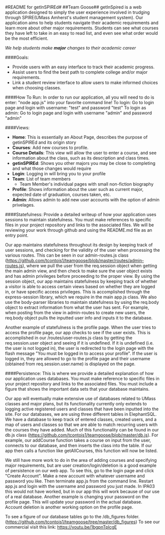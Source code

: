 #README for getInSPIREd#
##Team Goose##
getInSpired is a web application designed to simply the user experience involved in trudging through SPIRE(UMass Amherst's student management system).
Our application aims to help students navigate their academic requirements and learn more about other major requirements. Students can see what courses they have left to take in an easy to read list, and even see what order would be the most efficient.

_We help_ _students_ _make_ _**major**_ _changes_ _to_ _their_ _academic career_

####Goals:
* Provide users with an easy interface to track their academic progress.
* Assist users to find the best path to complete college and/or major requirements.
* Link a student review interface to allow users to make informed choices when choosing classes.

####How To Run:
In order to run our application, all you will need to do is enter: "node app.js" into your favorite command line!
To login: Go to login page and login with username: "test" and password "test"
To login as admin: Go to login page and login with username "admin" and password "admin"

####Views:
* **Home**: This is essentially an About Page, describes the purpose of getinSPIREd and its origin story
* **Courses**: Add new courses to profile. 
* **Course Details**: This view will allow the user to enter a course, and see information about the class, such as its description and class times.
* **getinSPIREd**: Shows you other majors you may be close to completing and what those changes would require
* **Login**: Logging in will bring you to your profile
* **Team**: List of team members
  * Team Member's individual pages with small non-fiction biography
* **Profile**: Shows information about the user such as current major, expected date of graduation, courses taken, etc.
* **Admin**: Allows admin to add new user accounts with the option of admin privelages.

####Statefulness:
Provide a detailed writeup of how your application uses sessions to maintain statefulness. You must make references to specific files in your project repository and links to the associated files. We will be reviewing your work through github and using the README.md file as an entry point.

Our app maintains statefulness throughout its design by keeping track of user sessions, and checking for the validity of the user when processing the various routes. This can be seen in our admin-routes.js class (https://github.com/tcontois1/teamgoose/blob/master/routes/admin-routes.js), where we pull the user from the req.session object when getting the main admin view, and then check to make sure the user object exists and has admin privileges before proceeding to the proper view. By using the session object, our app maintains statefulness by keeping track of whether a visitor is able to access certain views based on whether they are logged in, or have specific access privileges. This is accomplished through the express-session library, which we require in the main app.js class. We also use the body-parser libraries to maintain statefulness by using the req.body object to extract information from what the user has sent. For example, when posting from the view in admin-routes to create new users, the req.body object pulls the inputted user info and inputs it to the database.

Another example of statefulness is the profile page. When the user tries to access the profile page, our app checks to see if the user exists. This is accomplished in our /routes/user-routes.js class by getting the req.session.user object and seeing if it is undefined. If it is undefined (i.e. the user is not logged in), the user is redirected to the login page with the flash message "You must be logged in to access your profile". If the user is logged in, they are allowed to go to the profile page and their username (obtained from req.session.user.name) is displayed on the page.

####Persistence:
This is where we provide a detailed explanation of how our application uses databases. You must make reference to specific files in your project repository and links to the associated files. You must include a figure that shows the important data sets that your database maintains. 

Our app will eventually make extensive use of databases related to UMass classes and major plans, but its functionality currently only extends to logging active registered users and classes that have been inputted into the site. For our databases, we are using three different tables in ElephantSQL. We have a database to keep track of entered classes, created users, and a map of users and classes so that we are able to match recurring users with the courses they have added. Much of this functionality can be found in our db.js class (https://github.com/tcontois1/teamgoose/blob/master/db.js). 
For example, our addCourse function takes a course on input from the user, connects to our database, and then inserts the class into the table. If our app then calls a function like getAllCourses, this function will now be listed. 

We still have more work to do in the area of adding courses and specifying major requirements, but are user creation/login/deletion is a good example of persistence on our web app. To see this, go to the login page and click "Create Account". Make a new account with whatever username and password you like. Then terminate app.js from the command line. Restart app.js and login with the username and password you just made. In IPA03 this would not have worked, but in our app this will work because of our use of a real database. Another example is changing your password on the profile page. This will update your password in the actual database. Account deletion is another working option on the profile page.

To see a figure of our database tables go to the /db_figures folder.
(https://github.com/tcontois1/teamgoose/tree/master/db_figures)
To see our commercial visit this link:
https://youtu.be/1bgpnTplcgE
